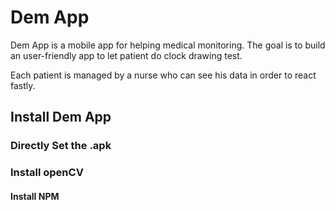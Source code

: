 # Dem App

Dem App is a mobile app for helping medical monitoring.
The goal is to build an user-friendly app to let patient do clock drawing test.

Each patient is managed by a nurse who can see his data in order to react fastly.

## Install Dem App

### Directly Set the .apk

### Install openCV

#### Install NPM
